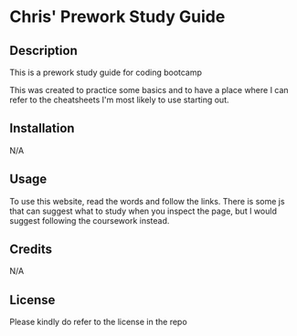 # Chris' Prework Study Guide

## Description

This is a prework study guide for coding bootcamp

This was created to practice some basics and to have a place where I can refer to the cheatsheets I'm most likely to use starting out.


## Installation

N/A

## Usage

To use this website, read the words and follow the links. There is some js that can suggest what to study when you inspect the page, but I would suggest following the coursework instead.

## Credits

N/A

## License

Please kindly do refer to the license in the repo
